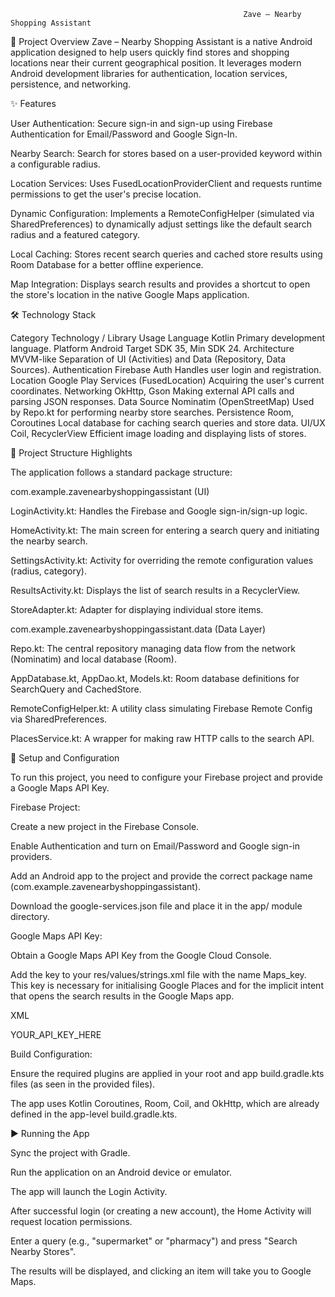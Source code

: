                                                         Zave – Nearby Shopping Assistant
                                                                                
🛒 Project Overview
Zave – Nearby Shopping Assistant is a native Android application designed to help users quickly find stores and shopping locations near their current geographical position. It leverages modern Android development libraries for authentication, location services, persistence, and networking.


✨ Features

User Authentication: Secure sign-in and sign-up using Firebase Authentication for Email/Password and Google Sign-In.

Nearby Search: Search for stores based on a user-provided keyword within a configurable radius.

Location Services: Uses FusedLocationProviderClient and requests runtime permissions to get the user's precise location.

Dynamic Configuration: Implements a RemoteConfigHelper (simulated via SharedPreferences) to dynamically adjust settings like the default search radius and a featured category.

Local Caching: Stores recent search queries and cached store results using Room Database for a better offline experience.

Map Integration: Displays search results and provides a shortcut to open the store's location in the native Google Maps application.


🛠️ Technology Stack

Category	Technology / Library	Usage
Language	Kotlin	Primary development language.
Platform	Android	Target SDK 35, Min SDK 24.
Architecture	MVVM-like	Separation of UI (Activities) and Data (Repository, Data Sources).
Authentication	Firebase Auth	Handles user login and registration.
Location	Google Play Services (FusedLocation)	Acquiring the user's current coordinates.
Networking	OkHttp, Gson	Making external API calls and parsing JSON responses.
Data Source	Nominatim (OpenStreetMap)	Used by Repo.kt for performing nearby store searches.
Persistence	Room, Coroutines	Local database for caching search queries and store data.
UI/UX	Coil, RecyclerView	Efficient image loading and displaying lists of stores.


📂 Project Structure Highlights


The application follows a standard package structure:

com.example.zavenearbyshoppingassistant (UI)

LoginActivity.kt: Handles the Firebase and Google sign-in/sign-up logic.

HomeActivity.kt: The main screen for entering a search query and initiating the nearby search.

SettingsActivity.kt: Activity for overriding the remote configuration values (radius, category).

ResultsActivity.kt: Displays the list of search results in a RecyclerView.

StoreAdapter.kt: Adapter for displaying individual store items.

com.example.zavenearbyshoppingassistant.data (Data Layer)

Repo.kt: The central repository managing data flow from the network (Nominatim) and local database (Room).

AppDatabase.kt, AppDao.kt, Models.kt: Room database definitions for SearchQuery and CachedStore.

RemoteConfigHelper.kt: A utility class simulating Firebase Remote Config via SharedPreferences.

PlacesService.kt: A wrapper for making raw HTTP calls to the search API.



🔑 Setup and Configuration

To run this project, you need to configure your Firebase project and provide a Google Maps API Key.

Firebase Project:

Create a new project in the Firebase Console.

Enable Authentication and turn on Email/Password and Google sign-in providers.

Add an Android app to the project and provide the correct package name (com.example.zavenearbyshoppingassistant).

Download the google-services.json file and place it in the app/ module directory.

Google Maps API Key:

Obtain a Google Maps API Key from the Google Cloud Console.

Add the key to your res/values/strings.xml file with the name Maps_key. This key is necessary for initialising Google Places and for the implicit intent that opens the search results in the Google Maps app.

XML

<string name="google_maps_key" translatable="false">YOUR_API_KEY_HERE</string>

Build Configuration:

Ensure the required plugins are applied in your root and app build.gradle.kts files (as seen in the provided files).

The app uses Kotlin Coroutines, Room, Coil, and OkHttp, which are already defined in the app-level build.gradle.kts.


▶️ Running the App

Sync the project with Gradle.

Run the application on an Android device or emulator.

The app will launch the Login Activity.

After successful login (or creating a new account), the Home Activity will request location permissions.

Enter a query (e.g., "supermarket" or "pharmacy") and press "Search Nearby Stores".

The results will be displayed, and clicking an item will take you to Google Maps.
